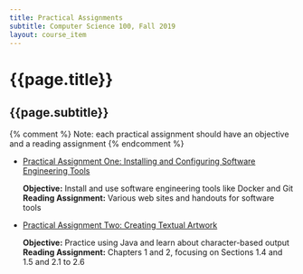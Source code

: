 ```yaml
---
title: Practical Assignments
subtitle: Computer Science 100, Fall 2019
layout: course_item
---
```


# {{page.title}}
## {{page.subtitle}}

{% comment %} Note: each practical assignment should have an objective and a reading assignment {% endcomment %}

<ul>

<li><a href="https://github.com/Allegheny-Computer-Science-100-F2019/cs100-F2019-sheets/releases/download/cs100F2019-sheets-2.0.1/cs100F2019_practical01.pdf">Practical Assignment One: Installing and Configuring Software Engineering Tools</a> <p><b>Objective:</b> Install and use software engineering tools like Docker and Git<br><b>Reading Assignment:</b> Various web sites and handouts for software tools</p>

<li><a href="https://github.com/Allegheny-Computer-Science-100-F2019/cs100-F2019-sheets/releases/download/cs100F2019-sheets-2.0.1/cs100F2019_practical02.pdf">Practical Assignment Two: Creating Textual Artwork</a> <p><b>Objective:</b> Practice using Java and learn about character-based output<br><b>Reading Assignment:</b> Chapters 1 and 2, focusing on Sections 1.4 and 1.5 and 2.1 to 2.6</p>

</ul>
